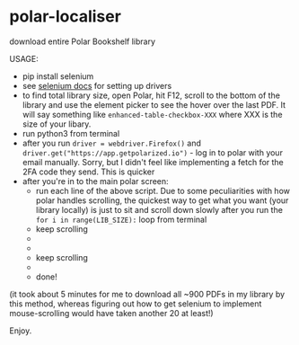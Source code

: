# polar-localiser
download entire Polar Bookshelf library

USAGE:
- pip install selenium
- see [selenium docs](https://selenium-python.readthedocs.io/installation.html) for setting up drivers
- to find total library size, open Polar, hit F12, scroll to the bottom of the library and use the element picker to see the hover over the last PDF. It will say something like ```enhanced-table-checkbox-XXX``` where XXX is the size of your libary. 
- run python3 from terminal
- after you run ```driver = webdriver.Firefox()``` and ```driver.get("https://app.getpolarized.io")``` - log in to polar with your email manually. Sorry, but I didn't feel like implementing a fetch for the 2FA code they send. This is quicker
- after you're in to the main polar screen:
  - run each line of the above script. Due to some peculiarities with how polar handles scrolling, the quickest way to get what you want (your library locally) is just to sit and scroll down slowly after you run the ```for i in range(LIB_SIZE):``` loop from terminal
  - keep scrolling
  -
  -
  - keep scrolling
  -
  - done! 

(it took about 5 minutes for me to download all ~900 PDFs in my library by this method, whereas figuring out how to get selenium to implement mouse-scrolling would have taken another 20 at least!)

Enjoy. 
